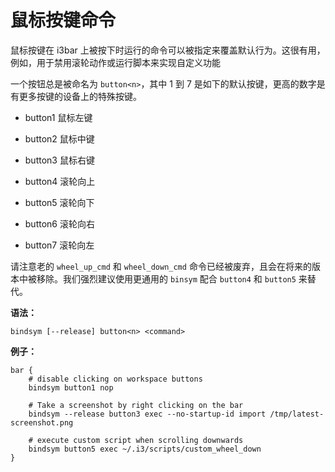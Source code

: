 # 鼠标按键命令

鼠标按键在 i3bar 上被按下时运行的命令可以被指定来覆盖默认行为。这很有用，例如，用于禁用滚轮动作或运行脚本来实现自定义功能

一个按钮总是被命名为 `button<n>`，其中 1 到 7 是如下的默认按键，更高的数字是有更多按键的设备上的特殊按键。

- button1
  鼠标左键

- button2
  鼠标中键

- button3
  鼠标右键

- button4
  滚轮向上

- button5
  滚轮向下

- button6
  滚轮向右

- button7
  滚轮向左

请注意老的 `wheel_up_cmd` 和 `wheel_down_cmd` 命令已经被废弃，且会在将来的版本中被移除。我们强烈建议使用更通用的 `binsym` 配合 `button4` 和 `button5` 来替代。

**语法：**

```
bindsym [--release] button<n> <command>
```

**例子：**

```
bar {
    # disable clicking on workspace buttons
    bindsym button1 nop

    # Take a screenshot by right clicking on the bar
    bindsym --release button3 exec --no-startup-id import /tmp/latest-screenshot.png

    # execute custom script when scrolling downwards
    bindsym button5 exec ~/.i3/scripts/custom_wheel_down
}
```
